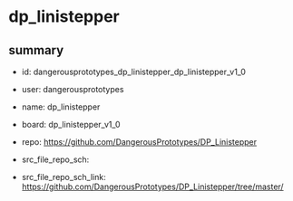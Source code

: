 # dp_linistepper
 
## summary 
* id: dangerousprototypes_dp_linistepper_dp_linistepper_v1_0
* user: dangerousprototypes
* name: dp_linistepper
* board: dp_linistepper_v1_0
* repo: https://github.com/DangerousPrototypes/DP_Linistepper



* src_file_repo_sch: 
* src_file_repo_sch_link: https://github.com/DangerousPrototypes/DP_Linistepper/tree/master/




